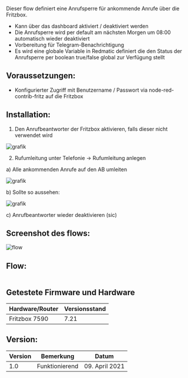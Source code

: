 Dieser flow definiert eine Anrufsperre für ankommende Anrufe über die Fritzbox.

* Kann über das dashboard aktiviert / deaktiviert werden
* Die Anrufsperre wird per default am nächsten Morgen um 08:00 automatisch wieder deaktiviert
* Vorbereitung für Telegram-Benachrichtigung
* Es wird eine globale Variable in Redmatic definiert die den Status der Anrufsperre per boolean true/false global zur Verfügung stellt

## Voraussetzungen: 
* Konfigurierter Zugriff mit Benutzername / Passwort via node-red-contrib-fritz auf die Fritzbox

## Installation:
1.  Den Anrufbeantworter der Fritzbox aktivieren, falls dieser nicht verwendet wird

![grafik](https://user-images.githubusercontent.com/75842297/114156002-66595380-9922-11eb-8384-9e96cb26c4eb.png)

2.  Rufumleitung unter Telefonie -> Rufumleitung anlegen

a) Alle ankommenden Anrufe auf den AB umleiten

![grafik](https://user-images.githubusercontent.com/75842297/114156219-9f91c380-9922-11eb-87e0-16373f1a0350.png)

b) Sollte so aussehen:

![grafik](https://user-images.githubusercontent.com/75842297/114156381-cea83500-9922-11eb-9f99-f4774e8137fa.png)

c) Anrufbeantworter wieder deaktivieren (sic)

## Screenshot des flows:
![flow](https://user-images.githubusercontent.com/75842297/114154568-d5ce4380-9920-11eb-922c-5c0076f5ac72.png)

## Flow:
```

```

## Getestete Firmware und Hardware
| Hardware/Router  | Versionsstand |
| ------------- | ------------- |
| Fritzbox 7590  | 7.21 |


## Version: 
| Version | Bemerkung | Datum |
| ------------- | ------------- |  ------------- | 
| 1.0  | Funktionierend | 09. April 2021 |